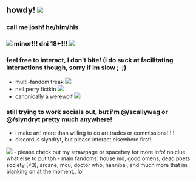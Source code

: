 ## howdy! <img src="https://i.imgur.com/iH75pGc.gif"/>
### call me josh! he/him/his
### <img src="https://i.imgur.com/BUcNTzP.gif"/> minor!!! dni 18+!!! <img src="https://i.imgur.com/BUcNTzP.gif"/>
### feel free to interact, I don't bite! (i do suck at facilitating interactions though, sorry if im slow ;-;)
- multi-fandom freak <img src="https://i.imgur.com/TuGwTAK.gif"/>
- neil perry fictkin <img src="https://i.imgur.com/H4w3DSt.gif"/>
- canonically a werewolf <img src="https://i.imgur.com/lDs9tqm.gif"/>
### still trying to work socials out, but i'm @/scaliywag or @/slyndryt pretty much anywhere!
- i make art! more than willing to do art trades or commissions!!!!!
- discord is slyndryt, but please interact elsewhere first!
<img src="https://ibb.co/2z5M1hC"/>
- please check out my strawpage or spacehey for more info! no clue what else to put tbh
- main fandoms: house md, good omens, dead poets society (<3), arcane, mcu, doctor who, hannibal, and much more that im blanking on at the moment,, lol


<!--
**scalIywag/scalIywag** is a ✨ _special_ ✨ repository because its `README.md` (this file) appears on your GitHub profile.

Here are some ideas to get you started:

- 🔭 I’m currently working on ...
- 🌱 I’m currently learning ...
- 👯 I’m looking to collaborate on ...
- 🤔 I’m looking for help with ...
- 💬 Ask me about ...
- 📫 How to reach me: ...
- 😄 Pronouns: ...
- ⚡ Fun fact: ...
-->
